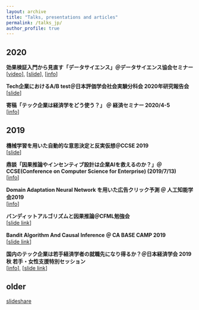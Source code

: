 ```yaml
---
layout: archive
title: "Talks, presentations and articles"
permalink: /talks_jp/
author_profile: true
---
```


## 2020
**効果検証入門から見直す「データサイエンス」＠データサイエンス協会セミナー**  
\[[video](https://youtu.be/3u2NgamEhRc)\], \[[slide](https://speakerdeck.com/housecat442/xiao-guo-jian-zheng-ru-men-karajian-zhi-su-detasaiensu)\], \[[info](https://techplay.jp/event/789307?utm_source=event_789307&utm_medium=social&utm_campaign=feed&utm_content=tw136322647)\]

**Tech企業におけるA/B test＠日本評価学会社会実験分科会 2020年研究報告会**  
\[[slide](https://speakerdeck.com/housecat442/b-test)\]

**寄稿「テック企業は経済学をどう使う？」 ＠ 経済セミナー 2020/4-5**  
\[[info](https://www.nippyo.co.jp/shop/magazines/latest/3.html)\]

## 2019

**機械学習を用いた自動的な意思決定と反実仮想＠CCSE 2019**  
\[[slide](https://speakerdeck.com/housecat442/ji-jie-xue-xi-woyong-itazi-dong-de-nayi-si-jue-ding-tofan-shi-jia-xiang)\]

**鼎談「因果推論やインセンティブ設計は企業AIを救えるのか？」＠ CCSE(Conference on Computer Science for Enterprise) (2019/7/13)**  
\[[info](https://ccse.jp/2019/)\]

**Domain Adaptation Neural Network を用いた広告クリック予測 ＠ 人工知能学会2019**  
\[[info](https://www.jstage.jst.go.jp/article/pjsai/JSAI2019/0/JSAI2019_4O2J202/_article/-char/ja/)\]

**バンディットアルゴリズムと因果推論＠CFML勉強会**  
\[[slide link](https://speakerdeck.com/housecat442/bandeitutotoyin-guo-tui-lun)\]

**Bandit Algorithm And Causal Inference ＠ CA BASE CAMP 2019**  
\[[slide link](https://www.slideshare.net/shotayasui/l-05-bandit-with-causality)\]

**国内のテック企業は若手経済学者の就職先になり得るか？＠日本経済学会 2019秋 若手・女性支援特別セッション**  
\[[info](https://www.jeameetings.org/2019f/program2-1.html)\], \[[slide link](http://kane-man.sakura.ne.jp/JWEN/pdfs/JEA2019Yasui.pdf)\]  

## older
[slideshare](https://www.slideshare.net/shotayasui)  